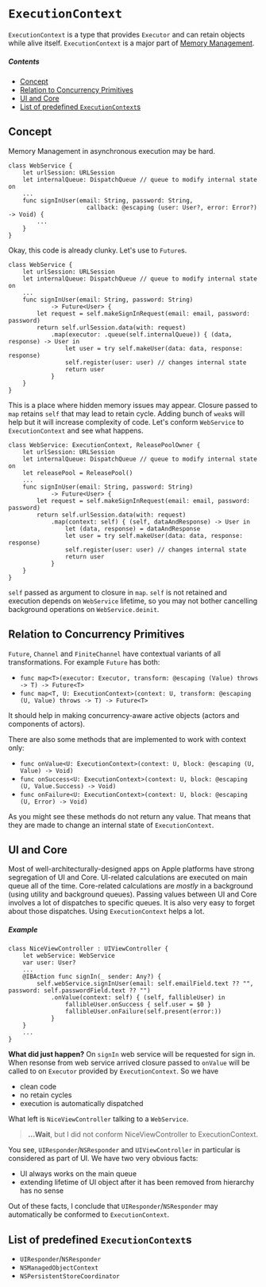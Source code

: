 # `ExecutionContext`

`ExecutionContext` is a type that provides `Executor` and can retain objects while alive itself. `ExecutionContext` is a major part of [Memory Management](https://github.com/AsyncNinja/AsyncNinja/blob/master/Docs/MemoryManagement.md).

##### Contents
* [Concept](#concept)
* [Relation to Concurrency Primitives](#relation-to-concurrency-primitives)
* [UI and Core](#ui-and-core)
* [List of predefined `ExecutionContext`s](#list-of-predefined-executioncontexts)

## Concept
Memory Management in asynchronous execution may be hard.

```
class WebService {
    let urlSession: URLSession
    let internalQueue: DispatchQueue // queue to modify internal state on
    ...
    func signInUser(email: String, password: String,
                      callback: @escaping (user: User?, error: Error?) -> Void) {
        ...
    }
}
```

Okay, this code is already clunky. Let's use to `Future`s.

```
class WebService {
    let urlSession: URLSession
    let internalQueue: DispatchQueue // queue to modify internal state on
    ...    
    func signInUser(email: String, password: String)
            -> Future<User> {
        let request = self.makeSignInRequest(email: email, password: password)
        return self.urlSession.data(with: request)
            .map(executor: .queue(self.internalQueue)) { (data, response) -> User in
                let user = try self.makeUser(data: data, response: response)
                self.register(user: user) // changes internal state
                return user
            }
    }
}
```
This is a place where hidden memory issues may appear. Closure passed to `map` retains `self` that may lead to retain cycle. Adding bunch of `weak`s will help but it will increase complexity of code. Let's conform `WebService` to `ExecutionContext` and see what happens.

```
class WebService: ExecutionContext, ReleasePoolOwner {
    let urlSession: URLSession
    let internalQueue: DispatchQueue // queue to modify internal state on
    let releasePool = ReleasePool()
    ...    
    func signInUser(email: String, password: String)
            -> Future<User> {
        let request = self.makeSignInRequest(email: email, password: password)
        return self.urlSession.data(with: request)
            .map(context: self) { (self, dataAndResponse) -> User in
                let (data, response) = dataAndResponse
                let user = try self.makeUser(data: data, response: response)
                self.register(user: user) // changes internal state
                return user
            }
    }
}
```
`self` passed as argument to closure in `map`. `self` is not retained and execution depends on `WebService` lifetime, so you may not bother cancelling background operations on `WebService.deinit`.

## Relation to Concurrency Primitives
`Future`, `Channel` and `FiniteChannel` have contextual variants of all transformations. For example `Future` has both:

* `func map<T>(executor: Executor, transform: @escaping (Value) throws -> T) -> Future<T>` 
*  `func map<T, U: ExecutionContext>(context: U, transform: @escaping (U, Value) throws -> T) -> Future<T>`

It should help in making concurrency-aware active objects (actors and components of actors).

There are also some methods that are implemented to work with context only:

* `func onValue<U: ExecutionContext>(context: U, block: @escaping (U, Value) -> Void)`
* `func onSuccess<U: ExecutionContext>(context: U, block: @escaping (U, Value.Success) -> Void)`
* `func onFailure<U: ExecutionContext>(context: U, block: @escaping (U, Error) -> Void)`

As you might see these methods do not return any value. That means that they are made to change an internal state of `ExecutionContext`.

## UI and Core

Most of well-architecturally-designed apps on Apple platforms have strong segregation of UI and Core. UI-related calculations are executed on main queue all of the time. Core-related calculations are *mostly* in a background (using utility and background queues). Passing values between UI and Core involves a lot of dispatches to specific queues. It is also very easy to forget about those dispatches. Using `ExecutionContext` helps a lot.

##### Example
```
class NiceViewController : UIViewController {
    let webService: WebService
    var user: User?
    ...
    @IBAction func signIn(_ sender: Any?) {
        self.webService.signInUser(email: self.emailField.text ?? "", password: self.passwordField.text ?? "")
            .onValue(context: self) { (self, fallibleUser) in
                fallibleUser.onSuccess { self.user = $0 }
                fallibleUser.onFailure(self.present(error:))
            }
    }
    ...
}
```
**What did just happen?**
On `signIn` web service will be requested for sign in. When resonse from web service arrived closure passed to `onValue` will be called to on `Executor` provided by `ExecutionContext`. So we have

* clean code
* no retain cycles
* execution is automatically dispatched

What left is `NiceViewController` talking to a `WebService`.

> **...Wait**, but I did not conform NiceViewController to ExecutionContext.

You see, `UIResponder`/`NSResponder` and `UIViewController` in particular is considered as part of UI. We have two very obvious facts:

* UI always works on the main queue
* extending lifetime of UI object after it has been removed from hierarchy has no sense

Out of these facts, I conclude that `UIResponder`/`NSResponder` may automatically be conformed to `ExecutionContext`.

## List of predefined `ExecutionContext`s
* `UIResponder`/`NSResponder`
* `NSManagedObjectContext`
* `NSPersistentStoreCoordinator`
